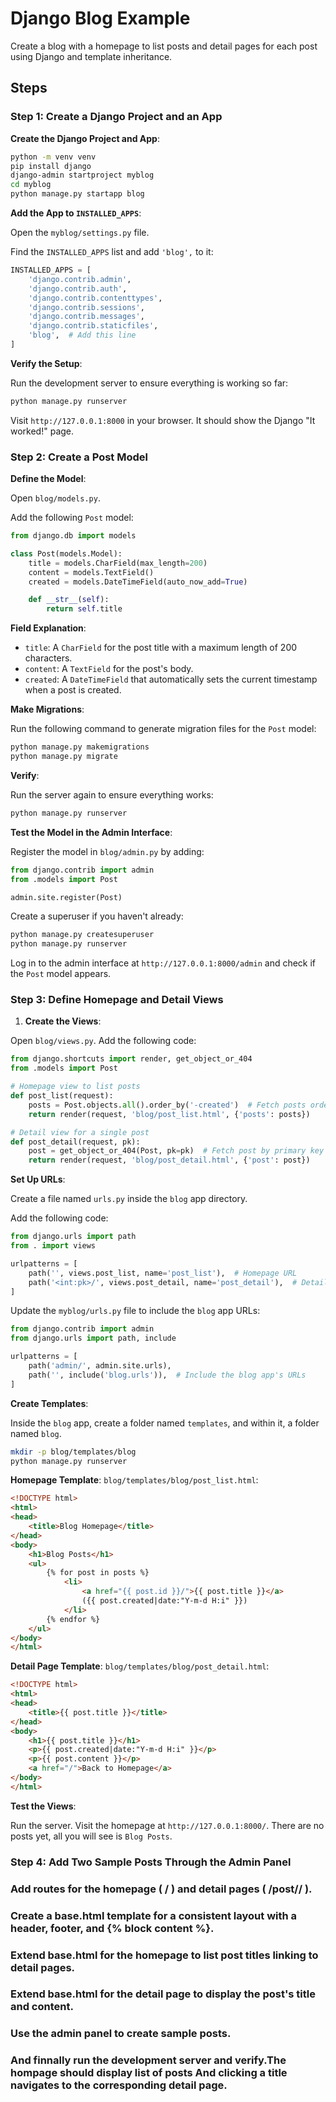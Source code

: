 # Django Blog Example

Create a blog with a homepage to list posts and detail pages for each post using Django and template inheritance.

## Steps

### Step 1: Create a Django Project and an App

**Create the Django Project and App**:

```bash
python -m venv venv
pip install django
django-admin startproject myblog
cd myblog
python manage.py startapp blog
```

**Add the App to `INSTALLED_APPS`**:
   
Open the `myblog/settings.py` file.

Find the `INSTALLED_APPS` list and add `'blog',` to it:

```python
INSTALLED_APPS = [
    'django.contrib.admin',
    'django.contrib.auth',
    'django.contrib.contenttypes',
    'django.contrib.sessions',
    'django.contrib.messages',
    'django.contrib.staticfiles',
    'blog',  # Add this line
]
```

**Verify the Setup**:

Run the development server to ensure everything is working so far:

```bash
python manage.py runserver
```

Visit `http://127.0.0.1:8000` in your browser. It should show the Django "It worked!" page.

### Step 2: Create a Post Model

**Define the Model**:

Open `blog/models.py`.

Add the following `Post` model:

```python
from django.db import models

class Post(models.Model):
    title = models.CharField(max_length=200)
    content = models.TextField()
    created = models.DateTimeField(auto_now_add=True)

    def __str__(self):
        return self.title
```

**Field Explanation**:

   - `title`: A `CharField` for the post title with a maximum length of 200 characters.
   - `content`: A `TextField` for the post's body.
   - `created`: A `DateTimeField` that automatically sets the current timestamp when a post is created.



**Make Migrations**:

Run the following command to generate migration files for the `Post` model:
     
```bash
python manage.py makemigrations
python manage.py migrate
```

**Verify**:

Run the server again to ensure everything works:

```bash
python manage.py runserver
```

**Test the Model in the Admin Interface**:

Register the model in `blog/admin.py` by adding:

```python
from django.contrib import admin
from .models import Post

admin.site.register(Post)
```

Create a superuser if you haven't already:

```bash
python manage.py createsuperuser
python manage.py runserver
```

Log in to the admin interface at `http://127.0.0.1:8000/admin` and check if the `Post` model appears.

### Step 3: Define Homepage and Detail Views

1. **Create the Views**:

Open `blog/views.py`. Add the following code:

```python
from django.shortcuts import render, get_object_or_404
from .models import Post

# Homepage view to list posts
def post_list(request):
    posts = Post.objects.all().order_by('-created')  # Fetch posts ordered by creation date
    return render(request, 'blog/post_list.html', {'posts': posts})

# Detail view for a single post
def post_detail(request, pk):
    post = get_object_or_404(Post, pk=pk)  # Fetch post by primary key or return 404
    return render(request, 'blog/post_detail.html', {'post': post})
```

**Set Up URLs**:

Create a file named `urls.py` inside the `blog` app directory.

Add the following code:

```python
from django.urls import path
from . import views

urlpatterns = [
    path('', views.post_list, name='post_list'),  # Homepage URL
    path('<int:pk>/', views.post_detail, name='post_detail'),  # Detail page URL
]
```

Update the `myblog/urls.py` file to include the `blog` app URLs:

```python
from django.contrib import admin
from django.urls import path, include

urlpatterns = [
    path('admin/', admin.site.urls),
    path('', include('blog.urls')),  # Include the blog app's URLs
]
```

**Create Templates**:

Inside the `blog` app, create a folder named `templates`, and within it, a folder named `blog`.

```bash
mkdir -p blog/templates/blog
python manage.py runserver
```

**Homepage Template**: `blog/templates/blog/post_list.html`:

```html
<!DOCTYPE html>
<html>
<head>
    <title>Blog Homepage</title>
</head>
<body>
    <h1>Blog Posts</h1>
    <ul>
        {% for post in posts %}
            <li>
                <a href="{{ post.id }}/">{{ post.title }}</a> 
                ({{ post.created|date:"Y-m-d H:i" }})
            </li>
        {% endfor %}
    </ul>
</body>
</html>
```

**Detail Page Template**: `blog/templates/blog/post_detail.html`:
     
```html
<!DOCTYPE html>
<html>
<head>
    <title>{{ post.title }}</title>
</head>
<body>
    <h1>{{ post.title }}</h1>
    <p>{{ post.created|date:"Y-m-d H:i" }}</p>
    <p>{{ post.content }}</p>
    <a href="/">Back to Homepage</a>
</body>
</html>
```

**Test the Views**:

Run the server. Visit the homepage at `http://127.0.0.1:8000/`. There are no posts yet, all you will see is `Blog Posts`.

### Step 4: Add Two Sample Posts Through the Admin Panel



### Add routes for the homepage ( / ) and detail pages ( /post/<id>/ ). 

### Create a base.html template for a consistent layout with a header, footer, and {% block content %}.

### Extend base.html for the homepage to list post titles linking to detail pages.

### Extend base.html for the detail page to display the post's title and content.

### Use the admin panel to create sample posts.

### And finnally run the development server and verify.The hompage should display list of posts And clicking a title navigates to the corresponding detail page.
